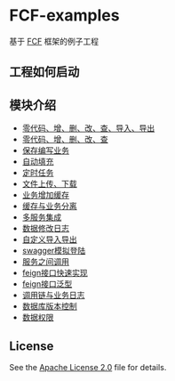 # FCF-examples
 基于 [FCF](https://github.com/hlg212/FCF) 框架的例子工程

## 工程如何启动

## 模块介绍
- [零代码、增、删、改、查、导入、导出](https://github.com/hlg212/fcf-examples/curdie)
- [零代码、增、删、改、查](https://github.com/hlg212/FCP)
- [保存编写业务](https://github.com/hlg212/FCP)
- [自动填充](https://github.com/hlg212/FCP)
- [定时任务](https://github.com/hlg212/fcf-examples)
- [文件上传、下载](https://github.com/hlg212/fcf-examples)
- [业务增加缓存](https://github.com/hlg212/FCP)
- [缓存与业务分离](https://github.com/hlg212/FCP)
- [多服务集成](https://github.com/hlg212/FCP)
- [数据修改日志](https://github.com/hlg212/FCP)
- [自定义导入导出](https://github.com/hlg212/FCP)
- [swagger模拟登陆](https://github.com/hlg212/FCP)
- [服务之间调用](https://github.com/hlg212/FCP)
- [feign接口快速实现](https://github.com/hlg212/FCP)
- [feign接口泛型](https://github.com/hlg212/FCP)
- [调用链与业务日志](https://github.com/hlg212/FCP)
- [数据库版本控制](https://github.com/hlg212/FCP)
- [数据权限](https://github.com/hlg212/FCP)
## License

See the [Apache License 2.0](http://www.apache.org/licenses/LICENSE-2.0) file for details.